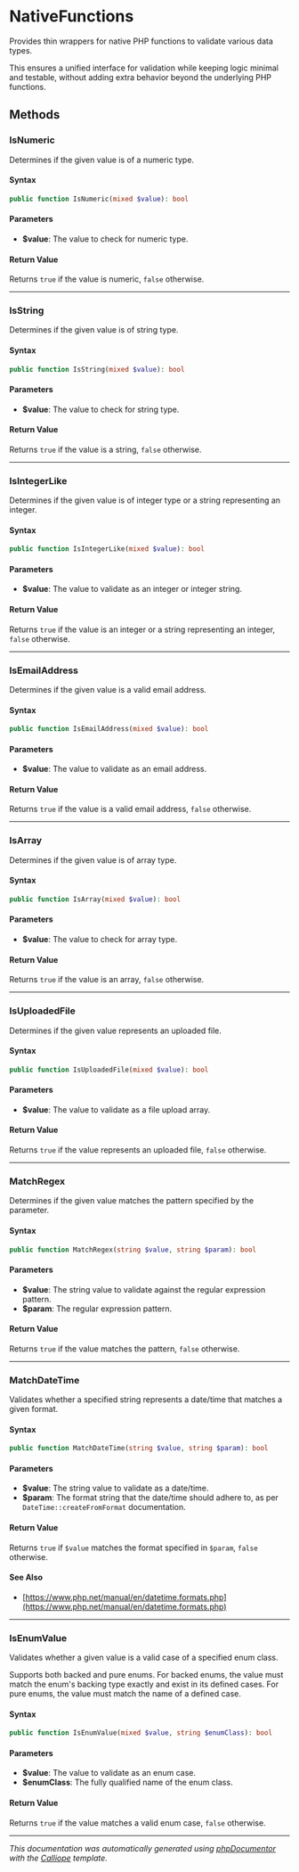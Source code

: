 # NativeFunctions

Provides thin wrappers for native PHP functions to validate various data types.

This ensures a unified interface for validation while keeping logic minimal
and testable, without adding extra behavior beyond the underlying PHP functions.

## Methods

### IsNumeric

Determines if the given value is of a numeric type.

#### Syntax

```php
public function IsNumeric(mixed $value): bool
```

#### Parameters

- **$value**: The value to check for numeric type.

#### Return Value

Returns `true` if the value is numeric, `false` otherwise.

---

### IsString

Determines if the given value is of string type.

#### Syntax

```php
public function IsString(mixed $value): bool
```

#### Parameters

- **$value**: The value to check for string type.

#### Return Value

Returns `true` if the value is a string, `false` otherwise.

---

### IsIntegerLike

Determines if the given value is of integer type or a string representing
an integer.

#### Syntax

```php
public function IsIntegerLike(mixed $value): bool
```

#### Parameters

- **$value**: The value to validate as an integer or integer string.

#### Return Value

Returns `true` if the value is an integer or a string representing an integer, `false` otherwise.

---

### IsEmailAddress

Determines if the given value is a valid email address.

#### Syntax

```php
public function IsEmailAddress(mixed $value): bool
```

#### Parameters

- **$value**: The value to validate as an email address.

#### Return Value

Returns `true` if the value is a valid email address, `false` otherwise.

---

### IsArray

Determines if the given value is of array type.

#### Syntax

```php
public function IsArray(mixed $value): bool
```

#### Parameters

- **$value**: The value to check for array type.

#### Return Value

Returns `true` if the value is an array, `false` otherwise.

---

### IsUploadedFile

Determines if the given value represents an uploaded file.

#### Syntax

```php
public function IsUploadedFile(mixed $value): bool
```

#### Parameters

- **$value**: The value to validate as a file upload array.

#### Return Value

Returns `true` if the value represents an uploaded file, `false` otherwise.

---

### MatchRegex

Determines if the given value matches the pattern specified by the
parameter.

#### Syntax

```php
public function MatchRegex(string $value, string $param): bool
```

#### Parameters

- **$value**: The string value to validate against the regular expression pattern.
- **$param**: The regular expression pattern.

#### Return Value

Returns `true` if the value matches the pattern, `false` otherwise.

---

### MatchDateTime

Validates whether a specified string represents a date/time that matches
a given format.

#### Syntax

```php
public function MatchDateTime(string $value, string $param): bool
```

#### Parameters

- **$value**: The string value to validate as a date/time.
- **$param**: The format string that the date/time should adhere to, as per `DateTime::createFromFormat` documentation.

#### Return Value

Returns `true` if `$value` matches the format specified in `$param`, `false` otherwise.

#### See Also

- [https://www.php.net/manual/en/datetime.formats.php](https://www.php.net/manual/en/datetime.formats.php)

---

### IsEnumValue

Validates whether a given value is a valid case of a specified enum class.

Supports both backed and pure enums. For backed enums, the value must
match the enum's backing type exactly and exist in its defined cases.
For pure enums, the value must match the name of a defined case.

#### Syntax

```php
public function IsEnumValue(mixed $value, string $enumClass): bool
```

#### Parameters

- **$value**: The value to validate as an enum case.
- **$enumClass**: The fully qualified name of the enum class.

#### Return Value

Returns `true` if the value matches a valid enum case, `false` otherwise.

---

*This documentation was automatically generated using [phpDocumentor](http://www.phpdoc.org/) with the [Calliope](https://github.com/DaphneWebFramework/Calliope) template.*
